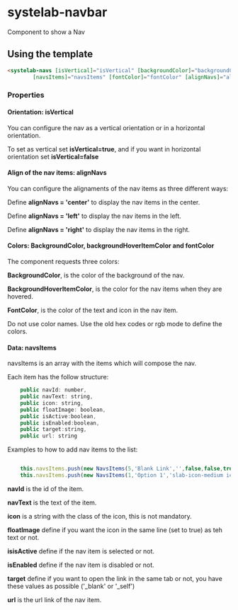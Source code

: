 # systelab-navbar

Component to show a Nav

## Using the template

```html
<systelab-navs [isVertical]="isVertical" [backgroundColor]="backgroundColor" [backgroundHoverItemColor]="backgroundHoverItemColor"
        [navsItems]="navsItems" [fontColor]="fontColor" [alignNavs]="alignNavs"></systelab-navs>
```

### Properties

#### Orientation: isVertical

You can configure the nav as a vertical orientation or in a horizontal orientation.

To set as vertical set **isVertical=true**, and if you want in horizontal orientation set **isVertical=false**

#### Align of the nav items: alignNavs

You can configure the alignaments of the nav items as three different ways:

 Define **alignNavs = 'center'** to display the nav items in the center.

 Define **alignNavs = 'left'** to display the nav items in the left.

 Define **alignNavs = 'right'** to display the nav items in the right.

#### Colors: BackgroundColor, backgroundHoverItemColor and fontColor

The component requests three colors:

**BackgroundColor**, is the color of the background of the nav.

**BackgroundHoverItemColor**, is the color for the nav items when they are hovered.

**FontColor**, is the color of the text and icon in the nav item.

Do not use color names. Use the old hex codes or rgb mode to define the colors.

#### Data: navsItems

navsItems is an array with the items which will compose the nav.

Each item has the follow structure:

```javascript
    public navId: number,
    public navText: string,
    public icon: string,
    public floatImage: boolean,
    public isActive:boolean,
    public isEnabled:boolean,
    public target:string,
    public url: string
```

Examples to how to add nav items to the list:
```javascript

    this.navsItems.push(new NavsItems(5,'Blank Link','',false,false,true,'_blank','https://werfen.com'));
    this.navsItems.push(new NavsItems(1,'Option 1','slab-icon-medium icon-home',false,true,true,'_self','https://google.com'));

```


**navId** is the id of the item.

**navText** is the text of the item.

**icon** is a string with the class of the icon, this is not mandatory.

**floatImage** define if you want the icon in the same line (set to true) as teh text or not.

**isisActive** define if the nav item is selected or not.

**isEnabled** define if the nav item is disabled or not.

**target** define if you want to open the link in the same tab or not, you have these values as possible ('_blank' or '_self')

**url** is the url link of the nav item.





